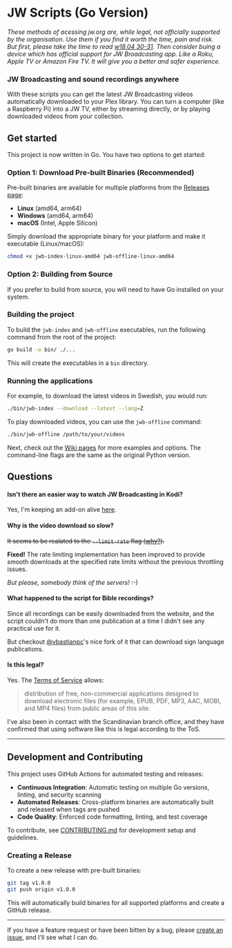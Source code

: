 # JW Scripts (Go Version)

*These methods of acessing jw.org are, while legal, not officially supported by the organisation. Use them if you find it worth the time, pain and risk. But first, please take the time to read [w18.04 30-31](https://wol.jw.org/en/wol/d/r1/lp-e/2018364). Then consider buing a device which has official support for JW Broadcasting app. Like a Roku, Apple TV or Amazon Fire TV. It will give you a better and safer experience.*

### JW Broadcasting and sound recordings anywhere

With these scripts you can get the latest JW Broadcasting videos automatically downloaded to your Plex library. You can turn a computer (like a Raspberry Pi) into a JW TV, either by streaming directly, or by playing downloaded videos from your collection.

## Get started

This project is now written in Go. You have two options to get started:

### Option 1: Download Pre-built Binaries (Recommended)

Pre-built binaries are available for multiple platforms from the [Releases page](https://github.com/darkace1998/jw-scripts/releases/latest):

- **Linux** (amd64, arm64)
- **Windows** (amd64, arm64) 
- **macOS** (Intel, Apple Silicon)

Simply download the appropriate binary for your platform and make it executable (Linux/macOS):
```bash
chmod +x jwb-index-linux-amd64 jwb-offline-linux-amd64
```

### Option 2: Building from Source

If you prefer to build from source, you will need to have Go installed on your system.

### Building the project

To build the `jwb-index` and `jwb-offline` executables, run the following command from the root of the project:

```bash
go build -o bin/ ./...
```

This will create the executables in a `bin` directory.

### Running the applications

For example, to download the latest videos in Swedish, you would run:

```bash
./bin/jwb-index --download --latest --lang=Z
```

To play downloaded videos, you can use the `jwb-offline` command:

```bash
./bin/jwb-offline /path/to/your/videos
```

Next, check out the [Wiki pages](https://github.com/allejok96/jw-scripts/wiki) for more examples and options. The command-line flags are the same as the original Python version.

## Questions

#### Isn't there an easier way to watch JW Broadcasting in Kodi?

Yes, I'm keeping an add-on alive [here](https://github.com/allejok96/plugin.video.jwb-unofficial).

#### Why is the video download so slow?

~~It seems to be realated to the `--limit-rate` flag ([why?](https://github.com/allejok96/jw-scripts/wiki/How-it-works#batch-downloading)).~~ 

**Fixed!** The rate limiting implementation has been improved to provide smooth downloads at the specified rate limits without the previous throttling issues.

*But please, somebody think of the servers!* :-)

#### What happened to the script for Bible recordings?

Since all recordings can be easily downloaded from the website, and the script couldn't do more than one publication at a time I didn't see any practical use for it.

But checkout [@vbastianpc](https://github.com/vbastianpc)'s nice fork of it that can download sign language publications.

#### Is this legal?

Yes. The [Terms of Service](http://www.jw.org/en/terms-of-use/) allows:

> distribution of free, non-commercial applications designed to download electronic files (for example, EPUB, PDF, MP3, AAC, MOBI, and MP4 files) from public areas of this site.

I've also been in contact with the Scandinavian branch office, and they have confirmed that using software like this is legal according to the ToS.

___

## Development and Contributing

This project uses GitHub Actions for automated testing and releases:

- **Continuous Integration**: Automatic testing on multiple Go versions, linting, and security scanning
- **Automated Releases**: Cross-platform binaries are automatically built and released when tags are pushed
- **Code Quality**: Enforced code formatting, linting, and test coverage

To contribute, see [CONTRIBUTING.md](CONTRIBUTING.md) for development setup and guidelines.

### Creating a Release

To create a new release with pre-built binaries:

```bash
git tag v1.0.0
git push origin v1.0.0
```

This will automatically build binaries for all supported platforms and create a GitHub release.

___

If you have a feature request or have been bitten by a bug, please [create an issue](https://github.com/allejok96/jw-scripts/issues), and I'll see what I can do.
